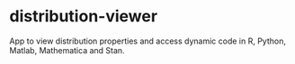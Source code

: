 # distribution-viewer
App to view distribution properties and access dynamic code in R, Python, Matlab, Mathematica and Stan.
